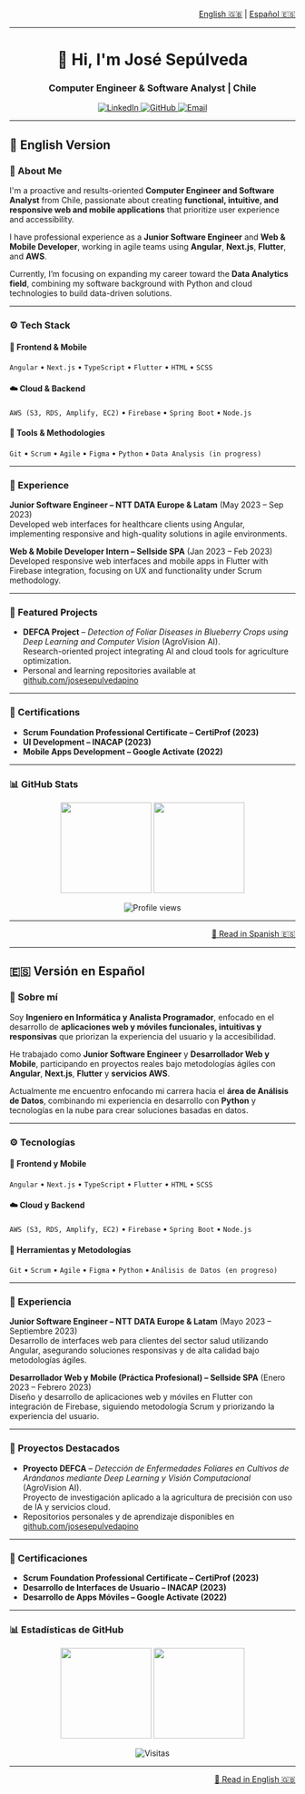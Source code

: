 <!-- 🌎 Language Switch -->
<p align="right">
  <a href="#english-version">English 🇬🇧</a> | 
  <a href="#versión-en-español">Español 🇪🇸</a>
</p>

---

<h1 align="center">👋 Hi, I'm José Sepúlveda</h1>
<h3 align="center">Computer Engineer & Software Analyst | Chile</h3>

<p align="center">
  <a href="https://cl.linkedin.com/in/josesepulvedapino" target="_blank">
    <img src="https://img.shields.io/badge/LinkedIn-0077B5?logo=linkedin&logoColor=white" alt="LinkedIn"/>
  </a>
  <a href="https://github.com/josesepulvedapino" target="_blank">
    <img src="https://img.shields.io/badge/GitHub-181717?logo=github&logoColor=white" alt="GitHub"/>
  </a>
  <a href="mailto:josealejandrosepulvedapino@gmail.com">
    <img src="https://img.shields.io/badge/Email-D14836?logo=gmail&logoColor=white" alt="Email"/>
  </a>
</p>

---

## 📌 English Version

### 🧠 About Me
I'm a proactive and results-oriented **Computer Engineer and Software Analyst** from Chile, passionate about creating **functional, intuitive, and responsive web and mobile applications** that prioritize user experience and accessibility.  

I have professional experience as a **Junior Software Engineer** and **Web & Mobile Developer**, working in agile teams using **Angular**, **Next.js**, **Flutter**, and **AWS**.  

Currently, I’m focusing on expanding my career toward the **Data Analytics field**, combining my software background with Python and cloud technologies to build data-driven solutions.

---

### ⚙️ Tech Stack

#### 🧩 Frontend & Mobile
`Angular` • `Next.js` • `TypeScript` • `Flutter` • `HTML` • `SCSS`

#### ☁️ Cloud & Backend
`AWS (S3, RDS, Amplify, EC2)` • `Firebase` • `Spring Boot` • `Node.js`

#### 🧰 Tools & Methodologies
`Git` • `Scrum` • `Agile` • `Figma` • `Python` • `Data Analysis (in progress)`

---

### 💼 Experience

**Junior Software Engineer – NTT DATA Europe & Latam** (May 2023 – Sep 2023)  
Developed web interfaces for healthcare clients using Angular, implementing responsive and high-quality solutions in agile environments.

**Web & Mobile Developer Intern – Sellside SPA** (Jan 2023 – Feb 2023)  
Developed responsive web interfaces and mobile apps in Flutter with Firebase integration, focusing on UX and functionality under Scrum methodology.

---

### 🚀 Featured Projects
- **DEFCA Project** – *Detection of Foliar Diseases in Blueberry Crops using Deep Learning and Computer Vision* (AgroVision AI).  
  Research-oriented project integrating AI and cloud tools for agriculture optimization.  
- Personal and learning repositories available at [github.com/josesepulvedapino](https://github.com/josesepulvedapino)

---

### 🧾 Certifications
- **Scrum Foundation Professional Certificate – CertiProf (2023)**  
- **UI Development – INACAP (2023)**  
- **Mobile Apps Development – Google Activate (2022)**

---

### 📊 GitHub Stats

<p align="center">
  <img src="https://github-readme-stats.vercel.app/api?username=josesepulvedapino&show_icons=true&theme=tokyonight" height="160px"/>
  <img src="https://github-readme-stats.vercel.app/api/top-langs/?username=josesepulvedapino&layout=compact&theme=tokyonight" height="160px"/>
</p>

<p align="center">
  <img src="https://komarev.com/ghpvc/?username=josesepulvedapino&label=Profile%20Views&color=blue&style=flat-square" alt="Profile views"/>
</p>

---

<p align="right"><a href="#versión-en-español">📖 Read in Spanish 🇪🇸</a></p>

---

## 🇪🇸 Versión en Español

### 🧠 Sobre mí
Soy **Ingeniero en Informática y Analista Programador**, enfocado en el desarrollo de **aplicaciones web y móviles funcionales, intuitivas y responsivas** que priorizan la experiencia del usuario y la accesibilidad.  

He trabajado como **Junior Software Engineer** y **Desarrollador Web y Mobile**, participando en proyectos reales bajo metodologías ágiles con **Angular**, **Next.js**, **Flutter** y **servicios AWS**.  

Actualmente me encuentro enfocando mi carrera hacia el **área de Análisis de Datos**, combinando mi experiencia en desarrollo con **Python** y tecnologías en la nube para crear soluciones basadas en datos.

---

### ⚙️ Tecnologías

#### 🧩 Frontend y Mobile
`Angular` • `Next.js` • `TypeScript` • `Flutter` • `HTML` • `SCSS`

#### ☁️ Cloud y Backend
`AWS (S3, RDS, Amplify, EC2)` • `Firebase` • `Spring Boot` • `Node.js`

#### 🧰 Herramientas y Metodologías
`Git` • `Scrum` • `Agile` • `Figma` • `Python` • `Análisis de Datos (en progreso)`

---

### 💼 Experiencia

**Junior Software Engineer – NTT DATA Europe & Latam** (Mayo 2023 – Septiembre 2023)  
Desarrollo de interfaces web para clientes del sector salud utilizando Angular, asegurando soluciones responsivas y de alta calidad bajo metodologías ágiles.

**Desarrollador Web y Mobile (Práctica Profesional) – Sellside SPA** (Enero 2023 – Febrero 2023)  
Diseño y desarrollo de aplicaciones web y móviles en Flutter con integración de Firebase, siguiendo metodología Scrum y priorizando la experiencia del usuario.

---

### 🚀 Proyectos Destacados
- **Proyecto DEFCA** – *Detección de Enfermedades Foliares en Cultivos de Arándanos mediante Deep Learning y Visión Computacional* (AgroVision AI).  
  Proyecto de investigación aplicado a la agricultura de precisión con uso de IA y servicios cloud.  
- Repositorios personales y de aprendizaje disponibles en [github.com/josesepulvedapino](https://github.com/josesepulvedapino)

---

### 🧾 Certificaciones
- **Scrum Foundation Professional Certificate – CertiProf (2023)**  
- **Desarrollo de Interfaces de Usuario – INACAP (2023)**  
- **Desarrollo de Apps Móviles – Google Activate (2022)**

---

### 📊 Estadísticas de GitHub

<p align="center">
  <img src="https://github-readme-stats.vercel.app/api?username=josesepulvedapino&show_icons=true&theme=tokyonight" height="160px"/>
  <img src="https://github-readme-stats.vercel.app/api/top-langs/?username=josesepulvedapino&layout=compact&theme=tokyonight" height="160px"/>
</p>

<p align="center">
  <img src="https://komarev.com/ghpvc/?username=josesepulvedapino&label=Visitas%20al%20perfil&color=blue&style=flat-square" alt="Visitas"/>
</p>

---

<p align="right"><a href="#english-version">📖 Read in English 🇬🇧</a></p>
